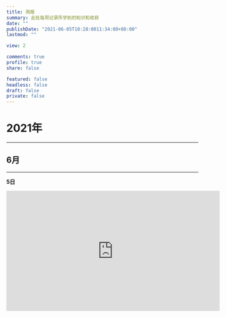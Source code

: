 ```yaml
---
title: 周报
summary: 此处每周记录所学到的知识和收获
date: ""
publishDate: "2021-06-05T10:28:0011:34:00+08:00"
lastmod: ""

view: 2

comments: true
profile: true
share: false

featured: false
headless: false
draft: false
private: false
---
```


# 2021年
---
## 6月
---
**5日**

<iframe width="560" height="315" src="https://www.youtube.com/embed/pZxL9Q4KiS0" title="YouTube video player" frameborder="0" allow="accelerometer; autoplay; clipboard-write; encrypted-media; gyroscope; picture-in-picture" allowfullscreen></iframe>
